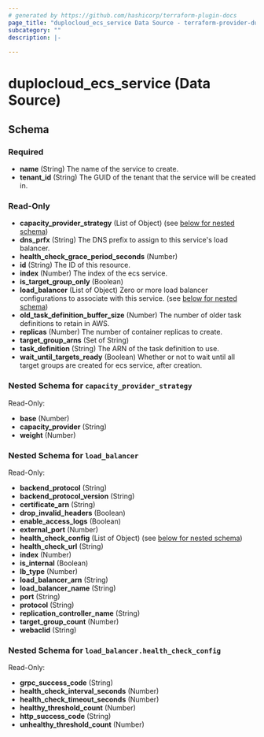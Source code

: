 ```yaml
---
# generated by https://github.com/hashicorp/terraform-plugin-docs
page_title: "duplocloud_ecs_service Data Source - terraform-provider-duplocloud"
subcategory: ""
description: |-
  
---
```


# duplocloud_ecs_service (Data Source)





<!-- schema generated by tfplugindocs -->
## Schema

### Required

- **name** (String) The name of the service to create.
- **tenant_id** (String) The GUID of the tenant that the service will be created in.

### Read-Only

- **capacity_provider_strategy** (List of Object) (see [below for nested schema](#nestedatt--capacity_provider_strategy))
- **dns_prfx** (String) The DNS prefix to assign to this service's load balancer.
- **health_check_grace_period_seconds** (Number)
- **id** (String) The ID of this resource.
- **index** (Number) The index of the ecs service.
- **is_target_group_only** (Boolean)
- **load_balancer** (List of Object) Zero or more load balancer configurations to associate with this service. (see [below for nested schema](#nestedatt--load_balancer))
- **old_task_definition_buffer_size** (Number) The number of older task definitions to retain in AWS.
- **replicas** (Number) The number of container replicas to create.
- **target_group_arns** (Set of String)
- **task_definition** (String) The ARN of the task definition to use.
- **wait_until_targets_ready** (Boolean) Whether or not to wait until all target groups are created for ecs service, after creation.

<a id="nestedatt--capacity_provider_strategy"></a>
### Nested Schema for `capacity_provider_strategy`

Read-Only:

- **base** (Number)
- **capacity_provider** (String)
- **weight** (Number)


<a id="nestedatt--load_balancer"></a>
### Nested Schema for `load_balancer`

Read-Only:

- **backend_protocol** (String)
- **backend_protocol_version** (String)
- **certificate_arn** (String)
- **drop_invalid_headers** (Boolean)
- **enable_access_logs** (Boolean)
- **external_port** (Number)
- **health_check_config** (List of Object) (see [below for nested schema](#nestedobjatt--load_balancer--health_check_config))
- **health_check_url** (String)
- **index** (Number)
- **is_internal** (Boolean)
- **lb_type** (Number)
- **load_balancer_arn** (String)
- **load_balancer_name** (String)
- **port** (String)
- **protocol** (String)
- **replication_controller_name** (String)
- **target_group_count** (Number)
- **webaclid** (String)

<a id="nestedobjatt--load_balancer--health_check_config"></a>
### Nested Schema for `load_balancer.health_check_config`

Read-Only:

- **grpc_success_code** (String)
- **health_check_interval_seconds** (Number)
- **health_check_timeout_seconds** (Number)
- **healthy_threshold_count** (Number)
- **http_success_code** (String)
- **unhealthy_threshold_count** (Number)


